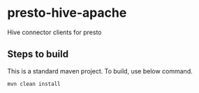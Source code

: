 # presto-hive-apache
Hive connector clients for presto

## Steps to build

This is a standard maven project. To build, use below command.

    mvn clean install